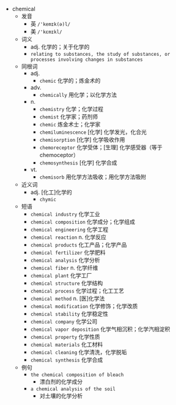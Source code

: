 - chemical
  - 发音
    - 英 `/'kemɪk(ə)l/`
    - 美 `/'kɛmɪkl/`
  - 词义
    - adj. 化学的；关于化学的
    - `relating to substances, the study of substances, or processes involving changes in substances`
  - 同根词
    - adj.
      - `chemic` 化学的；炼金术的
    - adv.
      - `chemically` 用化学；以化学方法
    - n.
      - `chemistry` 化学；化学过程
      - `chemist` 化学家；药剂师
      - `chemic` 炼金术士；化学家
      - `chemiluminescence` [化学] 化学发光，化合光
      - `chemisorption` [化学] 化学吸收作用
      - `chemoreceptor` 化学受体；[生理] 化学感受器（等于chemoceptor）
      - `chemosynthesis` [化学] 化学合成
    - vt.
      - `chemisorb` 用化学方法吸收；用化学方法吸附
  - 近义词
    - adj. [化工]化学的
      - `chymic`
  - 短语
    - `chemical industry` 化学工业 
    - `chemical composition` 化学成分；化学组成 
    - `chemical engineering` 化学工程 
    - `chemical reaction` n. 化学反应 
    - `chemical products` 化工产品；化学产品 
    - `chemical fertilizer` 化学肥料 
    - `chemical analysis` 化学分析 
    - `chemical fiber` n. 化学纤维 
    - `chemical plant` 化学工厂 
    - `chemical structure` 化学结构 
    - `chemical process` 化学过程；化工工艺 
    - `chemical method` n. [医]化学法 
    - `chemical modification` 化学修饰；化学改质 
    - `chemical stability` 化学稳定性 
    - `chemical company` 化学公司 
    - `chemical vapor deposition` 化学气相沉积；化学汽相淀积 
    - `chemical property` 化学性质 
    - `chemical materials` 化工材料 
    - `chemical cleaning` 化学清洗，化学脱垢 
    - `chemical synthesis` 化学合成 
  - 例句
    - `the chemical composition of bleach`
      - 漂白剂的化学成分
    - `a chemical analysis of the soil`
      - 对土壤的化学分析

